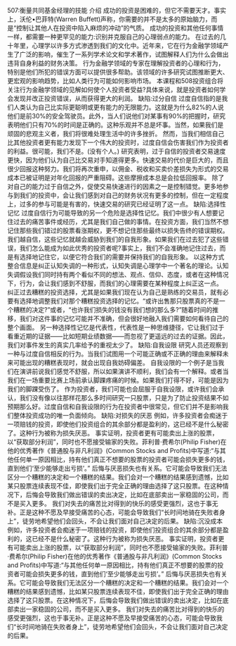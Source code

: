 507:衡量共同基金经理的技能
介绍
成功的投资是困难的，但它不需要天才。事实上，沃伦•巴菲特(Warren Buffett)声称，你需要的并不是太多的原始脑力，而是“控制让其他人在投资中陷入麻烦的冲动”的气质。
成功的投资和其他任何事情一样，都需要一种更罕见的能力:识别并克服自己的心理弱点的能力。
在过去的几十年里，心理学以许多方式渗透到我们的文化中。近年来，它在行为金融学领域产生了广泛的影响，催生了一系列学术论文和学术著作，试图解释人们为什么会做出违背自身利益的财务决策。
行为金融学领域的专家在理解投资者的心理和行为，特别是他们所犯的错误方面可以提供很多帮助。该领域的许多研究试图推断更大、更宏观的影响趋势，比如人类行为可能如何影响市场。
本课程和508投资组合将关注行为金融学领域的见解如何使个人投资者受益?具体来说，就是投资者如何学会发现并改正投资错误，从而获得更大的利润。
缺陷:过分自信
过度自信指的是我们人类认为自己比实际更聪明或更有能力的无限能力。这就是为什么82%的人说他们是前30%的安全驾驶员。此外，当人们说他们对某事有90%的把握时，研究表明他们只有70%的时间是正确的。这种乐观并不总是坏事。当然，如果我们是顽固的悲观主义者，我们将很难处理生活中的许多挫折。
然而，当我们相信自己比其他投资者更有能力发现下一个伟大的投资时，过度自信会伤害我们作为投资者的利益。很可能，我们不是。(没有个人。)
研究表明，过于自信的投资者交易速度更快，因为他们认为自己比交易对手知道得更多。快速交易的代价是巨大的，而且很少回报这种努力。我们将再次重申，以佣金、税收和买卖价差损失为形式的交易成本已被证明是对年化回报的严重阻碍。这些摩擦成本总是会拉低回报率。
除了对自己的能力过于自信之外，促使交易快速进行的因素之一是控制错觉。更多地参与到我们的投资中，会让我们感到对自己的财务状况有更多的控制，但在一定程度上，过多的参与可能是有害的，快速交易的研究已经证明了这一点。
缺陷:选择性记忆
过度自信行为可能导致的另一个危险是选择性记忆。我们中很少有人想要记住过去的痛苦事件或经历，尤其是我们自己做的事情。在投资方面，我们当然不想记住那些我们错过的股票看涨期权，更不想记住那些最终以损失告终的错误期权。
我们越自信，这些记忆就越会威胁到我们的自我形象。如果我们在过去犯了这些错误，我们怎么能成为如此优秀的投资者呢?事实上，我们不会准确地记住过去，而是有选择地记住它，以便它符合我们的需要并保持我们的自我形象。
以这种方式整合信息是纠正认知失调的一种形式，认知失调是心理学中一个著名的理论。认知失调假设我们同时持有两个看似不同的想法、观点、信仰、态度，或者在这种情况下，行为，会让我们感到不舒服，而我们的心理需要在某种程度上纠正这一点。
纠正过去糟糕的投资选择，尤其是如果我们现在认为自己是熟练的交易员，就有必要有选择地调整我们对那个糟糕投资选择的记忆。“或许出售那只股票真的不是一个糟糕的决定?”或者，“也许我们损失的钱没有我们想的那么多?”随着时间的推移，我们对这件事的记忆可能并不准确，但会很好地融入我们需要如何看待自己的整个画面。
另一种选择性记忆是代表性，代表性是一种思维捷径，它让我们过于看重近期的证据——比如短期业绩数据——而忽视了更遥远的过去的证据。因此，我们对事件发生的真实几率给予的重视太少了。
缺陷:自我设限
研究人员还观察到一种与过度自信相反的行为。当我们试图用一个可能正确或不正确的理由来解释未来可能出现的糟糕表现时，就会出现自我妨碍偏差。
自我设限的一个例子是当我们在演讲前说我们感觉不舒服，所以如果演讲不顺利，我们会有一个解释。或者当我们在一场重要比赛上场前承认脚踝疼痛的时候。如果我们打得不好，可能是因为我们的脚踝受伤了。
作为投资者，我们可能也会屈服于自我设限，或许我们会承认，我们没有像以往那样花那么多时间研究一只股票，只是为了防止投资结果不如预期那么好。过度自信和自我设限的行为在投资者中很常见，但它们并不是影响我们整体投资成功的唯一负面倾向。
缺陷:对损失的厌恶
例如，许多投资者会痴迷于一项赔钱的投资，即使他们投资组合的其余部分都是盈利的，这已经不是什么秘密了。这种行为被称为损失厌恶。
事实证明，投资者更有可能卖出上涨的股票，以“获取部分利润”，同时也不愿接受输家的失败。菲利普·费希尔(Philip Fisher)在他的优秀著作《普通股与非凡利润》(Common Stocks and Profits)中写道:“与其他任何单一原因相比，持有他们真正不想要的股票的投资者可能会损失更多的钱，直到他们‘至少能够走出亏损’。”
后悔与厌恶损失也有关系。它可能会导致我们无法区分一个糟糕的决定和一个糟糕的结果。我们会对一个糟糕的结果感到遗憾，比如某只股票连续表现不佳，即使我们出于完全正确的理由选择了这只股票。在这种情况下，后悔会导致我们做出错误的卖出决定，比如在底部卖出一家稳固的公司，而不是买入更多。
我们对失去的痛苦比对得到的快乐的感受更强烈，这也于事无补。正是这种不愿及早接受痛苦的心态，可能会导致我们“长时间地骑在失败者身上”，徒劳地希望他们会回头，不会让我们面对自己决定的后果。
缺陷:沉没成本
例如，许多投资者会痴迷于一项赔钱的投资，即使他们投资组合的其余部分都是盈利的，这已经不是什么秘密了。这种行为被称为损失厌恶。
事实证明，投资者更有可能卖出上涨的股票，以“获取部分利润”，同时也不愿接受输家的失败。菲利普·费希尔(Philip Fisher)在他的优秀著作《普通股与非凡利润》(Common Stocks and Profits)中写道:“与其他任何单一原因相比，持有他们真正不想要的股票的投资者可能会损失更多的钱，直到他们‘至少能够走出亏损’。”
后悔与厌恶损失也有关系。它可能会导致我们无法区分一个糟糕的决定和一个糟糕的结果。我们会对一个糟糕的结果感到遗憾，比如某只股票连续表现不佳，即使我们出于完全正确的理由选择了这只股票。在这种情况下，后悔会导致我们做出错误的卖出决定，比如在底部卖出一家稳固的公司，而不是买入更多。
我们对失去的痛苦比对得到的快乐的感受更强烈，这也于事无补。正是这种不愿及早接受痛苦的心态，可能会导致我们“长时间地骑在失败者身上”，徒劳地希望他们会回头，不会让我们面对自己决定的后果。
